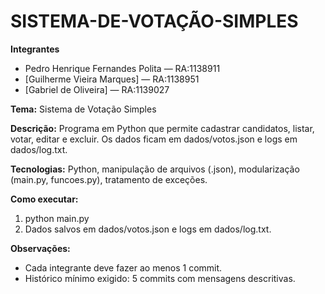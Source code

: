 ﻿# SISTEMA-DE-VOTAÇÃO-SIMPLES

**Integrantes**
- Pedro Henrique Fernandes Polita — RA:1138911
- [Guilherme Vieira Marques] — RA:1138951
- [Gabriel de Oliveira] — RA:1139027 

**Tema:** Sistema de Votação Simples

**Descrição:** Programa em Python que permite cadastrar candidatos, listar, votar, editar e excluir. Os dados ficam em dados/votos.json e logs em dados/log.txt.

**Tecnologias:** Python, manipulação de arquivos (.json), modularização (main.py, funcoes.py), tratamento de exceções.

**Como executar:**
1. python main.py
2. Dados salvos em dados/votos.json e logs em dados/log.txt.

**Observações:**
- Cada integrante deve fazer ao menos 1 commit.
- Histórico mínimo exigido: 5 commits com mensagens descritivas.
